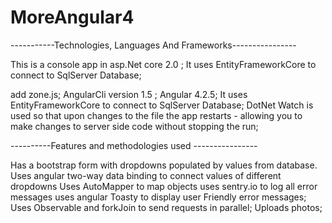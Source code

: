 # MoreAngular4

 -----------Technologies, Languages And Frameworks----------------

This is a console app in asp.Net core 2.0 ;
It uses EntityFrameworkCore to connect to SqlServer Database;

add zone.js;
AngularCli version 1.5 ;
Angular 4.2.5;
It uses EntityFrameworkCore to connect to SqlServer Database;
DotNet Watch is used so that upon changes to the file the app restarts - allowing you to make changes to server side code without 
stopping the run;





----------Features and methodologies used ----------------

Has a bootstrap form with dropdowns populated by values from database.
Uses angular two-way data binding to connect values of different dropdowns
Uses AutoMapper to map objects 
uses sentry.io to log all error messages
uses angular Toasty to display user Friendly error messages;
Uses Observable and forkJoin to send requests in parallel;
Uploads photos;




